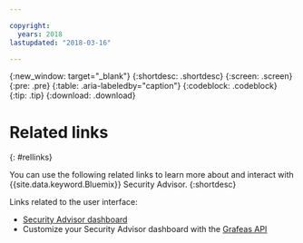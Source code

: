 ```yaml
---

copyright:
  years: 2018
lastupdated: "2018-03-16"

---
```


{:new_window: target="_blank"}
{:shortdesc: .shortdesc}
{:screen: .screen}
{:pre: .pre}
{:table: .aria-labeledby="caption"}
{:codeblock: .codeblock}
{:tip: .tip}
{:download: .download}

# Related links
{: #rellinks}

You can use the following related links to learn more about and interact with {{site.data.keyword.Bluemix}} Security Advisor.
{:shortdesc}

Links related to the user interface:
* [Security Advisor dashboard](https://console.ng.bluemix.net/security/advisor/#!/dashboard)
* Customize your Security Advisor dashboard with the [Grafeas API](http://grafeas.ng.bluemix.net/ui/)
